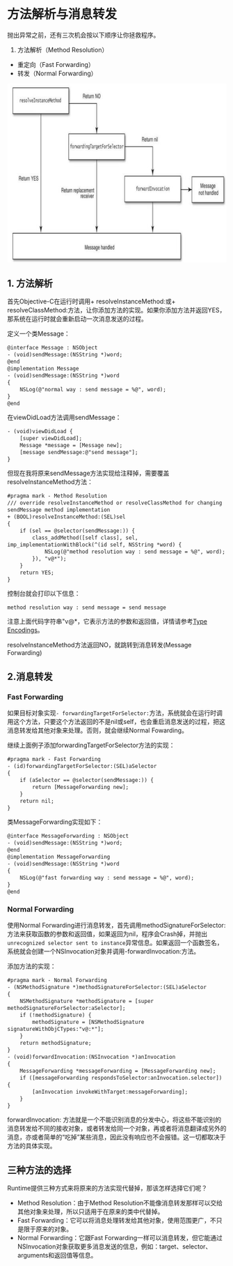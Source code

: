 # 方法解析与消息转发

抛出异常之前，还有三次机会按以下顺序让你拯救程序。

1. 方法解析（Method Resolution）
- 重定向（Fast Forwarding）
- 转发（Normal Forwarding）

![](/assets/3.jpg)

## 1. 方法解析
首先Objective-C在运行时调用+ resolveInstanceMethod:或+ resolveClassMethod:方法，让你添加方法的实现。如果你添加方法并返回YES，那系统在运行时就会重新启动一次消息发送的过程。

定义一个类Message：
``` objectc
@interface Message : NSObject
- (void)sendMessage:(NSString *)word;
@end
@implementation Message
- (void)sendMessage:(NSString *)word
{
    NSLog(@"normal way : send message = %@", word);
}
@end
```
在viewDidLoad方法调用sendMessage：
```objectc
- (void)viewDidLoad {
    [super viewDidLoad];
    Message *message = [Message new];
    [message sendMessage:@"send message"];
}
```
但现在我将原来sendMessage方法实现给注释掉，需要覆盖resolveInstanceMethod方法：
```objectc
#pragma mark - Method Resolution
/// override resolveInstanceMethod or resolveClassMethod for changing sendMessage method implementation
+ (BOOL)resolveInstanceMethod:(SEL)sel
{
    if (sel == @selector(sendMessage:)) {
        class_addMethod([self class], sel, imp_implementationWithBlock(^(id self, NSString *word) {
            NSLog(@"method resolution way : send message = %@", word);
        }), "v@*");
    }
    return YES;
}
```
控制台就会打印以下信息：
```
method resolution way : send message = send message
```
注意上面代码字符串"v@*，它表示方法的参数和返回值，详情请参考[Type Encodings](https://developer.apple.com/library/mac/documentation/Cocoa/Conceptual/ObjCRuntimeGuide/Articles/ocrtTypeEncodings.html)。

resolveInstanceMethod方法返回NO，就跳转到消息转发(Message Forwarding)

## 2.消息转发

### Fast Forwarding

如果目标对象实现`- forwardingTargetForSelector:`方法，系统就会在运行时调用这个方法，只要这个方法返回的不是nil或self，也会重启消息发送的过程，把这消息转发给其他对象来处理。否则，就会继续Normal Fowarding。

继续上面例子添加forwardingTargetForSelector方法的实现：
```objectc
#pragma mark - Fast Forwarding
- (id)forwardingTargetForSelector:(SEL)aSelector
{
    if (aSelector == @selector(sendMessage:)) {
        return [MessageForwarding new];
    }
    return nil;
}
```
类MessageForwarding实现如下：
```objectc
@interface MessageForwarding : NSObject
- (void)sendMessage:(NSString *)word;
@end
@implementation MessageForwarding
- (void)sendMessage:(NSString *)word
{
    NSLog(@"fast forwarding way : send message = %@", word);
}
@end
```

### Normal Forwarding

使用Normal Forwarding进行消息转发，首先调用methodSignatureForSelector:方法来获取函数的参数和返回值，如果返回为nil，程序会Crash掉，并抛出`unrecognized selector sent to instance`异常信息。如果返回一个函数签名，系统就会创建一个NSInvocation对象并调用-forwardInvocation:方法。

添加方法的实现：
```objectc
#pragma mark - Normal Forwarding
- (NSMethodSignature *)methodSignatureForSelector:(SEL)aSelector
{
    NSMethodSignature *methodSignature = [super methodSignatureForSelector:aSelector];
    if (!methodSignature) {
        methodSignature = [NSMethodSignature signatureWithObjCTypes:"v@:*"];
    }
    return methodSignature;
}
- (void)forwardInvocation:(NSInvocation *)anInvocation
{
    MessageForwarding *messageForwarding = [MessageForwarding new];
    if ([messageForwarding respondsToSelector:anInvocation.selector]) {
        [anInvocation invokeWithTarget:messageForwarding];
    }
}
```

forwardInvocation: 方法就是一个不能识别消息的分发中心，将这些不能识别的消息转发给不同的接收对象，或者转发给同一个对象，再或者将消息翻译成另外的消息，亦或者简单的“吃掉”某些消息，因此没有响应也不会报错。这一切都取决于方法的具体实现。

## 三种方法的选择

Runtime提供三种方式来将原来的方法实现代替掉，那该怎样选择它们呢？

- Method Resolution：由于Method Resolution不能像消息转发那样可以交给其他对象来处理，所以只适用于在原来的类中代替掉。
- Fast Forwarding：它可以将消息处理转发给其他对象，使用范围更广，不只是限于原来的对象。
- Normal Forwarding：它跟Fast Forwarding一样可以消息转发，但它能通过NSInvocation对象获取更多消息发送的信息，例如：target、selector、arguments和返回值等信息。
